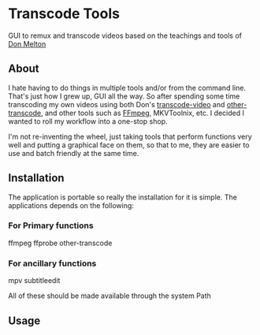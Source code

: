 # Transcode Tools

GUI to remux and transcode videos based on the teachings and tools of [Don Melton](http://donmelton.com/)

## About

I hate having to do things in multiple tools and/or from the command line. That's just how I grew up, GUI all the way. So after spending
some time transcoding my own videos using both Don's [transcode-video](https://github.com/donmelton/video_transcoding) and [other-transcode](https://github.com/donmelton/other_video_transcoding), and other tools such as [FFmpeg](http://ffmpeg.org/),
MKVToolnix, etc. I decided I wanted to roll my workflow into a one-stop shop. 

I'm not re-inventing the wheel, just taking tools that perform functions very well and putting a graphical face on them, so that to me,
they are easier to use and batch friendly at the same time.

## Installation

The application is portable so really the installation for it is simple. 
The applications depends on the following:
  ### For Primary functions
  ffmpeg
  ffprobe
  other-transcode
  
  ### For ancillary functions
  mpv
  subtitleedit

All of these should be made available through the system Path

## Usage
